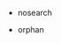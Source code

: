   - nosearch

  - orphan

<div class="toctree" data-maxdepth="4" hidden="">

enterprise\_fr

</div>
